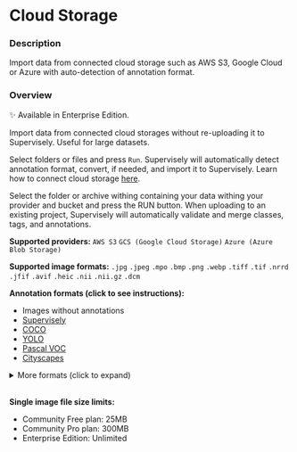 # Cloud Storage

### Description

Import data from connected cloud storage such as AWS S3, Google Cloud or Azure with auto-detection of annotation format.

### Overview

✨ Available in Enterprise Edition.

Import data from connected cloud storages without re-uploading it to Supervisely. Useful for large datasets.

Select folders or files and press `Run`. Supervisely will automatically detect annotation format, convert, if needed, and import it to Supervisely. Learn how to connect cloud storage [here](https://docs.supervisely.com/enterprise-edition/advanced-tuning/s3).

Select the folder or archive withing containing your data withing your provider and bucket and press the RUN button.
When uploading to an existing project, Supervisely will automatically validate and merge classes, tags, and annotations.

**Supported providers:** `AWS S3` `GCS (Google Cloud Storage)` `Azure (Azure Blob Storage)`

**Supported image formats:** `.jpg` `.jpeg` `.mpo` `.bmp` `.png` `.webp` `.tiff` `.tif` `.nrrd` `.jfif` `.avif` `.heic` `.nii` `.nii.gz` `.dcm`

**Annotation formats (click to see instructions):**

- Images without annotations
- [Supervisely]()
- [COCO]()
- [YOLO]()
- [Pascal VOC]()
- [Cityscapes]()

<details>
  <summary>More formats (click to expand)</summary>

- [Images with masks]()
- [Multi-view images]()
- [Multispectral images]()
- [Medical 2D (single)]()
- [Links from CSV or txt]()
- [PDFs pages as images]()

</details>

<br>

**Single image file size limits:**

- Community Free plan: 25MB
- Community Pro plan: 300MB
- Enterprise Edition: Unlimited
